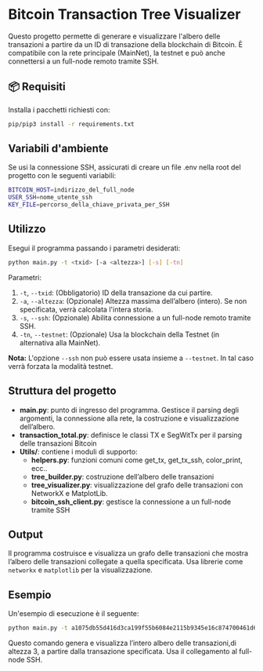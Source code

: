 # Bitcoin Transaction Tree Visualizer

Questo progetto permette di generare e visualizzare l'albero delle transazioni a partire da un ID di transazione della blockchain di Bitcoin. È compatibile con la rete principale (MainNet), la testnet e può anche connettersi a un full-node remoto tramite SSH.


## 📦 Requisiti

Installa i pacchetti richiesti con:

```bash
pip/pip3 install -r requirements.txt
```

## Variabili d'ambiente
Se usi la connessione SSH, assicurati di creare un file .env nella root del progetto con le seguenti variabili:

```bash
BITCOIN_HOST=indirizzo_del_full_node
USER_SSH=nome_utente_ssh
KEY_FILE=percorso_della_chiave_privata_per_SSH
```

## Utilizzo

Esegui il programma passando i parametri desiderati:

```bash
python main.py -t <txid> [-a <altezza>] [-s] [-tn]
```

Parametri:
1. `-t`, `--txid`: (Obbligatorio) ID della transazione da cui partire.
2. `-a`, `--altezza`: (Opzionale) Altezza massima dell’albero (intero). Se non specificata, verrà calcolata l'intera storia.
3. `-s`, `--ssh`: (Opzionale) Abilita connessione a un full-node remoto tramite SSH.
4. `-tn`, `--testnet`: (Opzionale) Usa la blockchain della Testnet (in alternativa alla MainNet).

**Nota:**
L'opzione `--ssh` non può essere usata insieme a ``--testnet``. In tal caso verrà forzata la modalità testnet.

## Struttura del progetto

- **main.py**: punto di ingresso del programma. Gestisce il parsing degli argomenti, la connessione alla rete, la costruzione e visualizzazione dell’albero.
- **transaction_total.py**: definisce le classi TX e SegWitTx per il parsing delle transazioni Bitcoin
- **Utils/**: contiene i moduli di supporto:
    - **helpers.py**: funzioni comuni come get_tx, get_tx_ssh, color_print, ecc..  
    - **tree_builder.py**: costruzione dell’albero delle transazioni 
    - **tree_visualizer.py**: visualizzazione del grafo delle transazioni con NetworkX e MatplotLib.   
    - **bitcoin_ssh_client.py**: gestisce la connessione a un full-node tramite SSH

## Output

Il programma costruisce e visualizza un grafo delle transazioni che mostra l’albero delle transazioni collegate a quella specificata. Usa librerie come `networkx` e `matplotlib` per la visualizzazione.

## Esempio

Un'esempio di esecuzione è il seguente: 
```bash
python main.py -t a1075db55d416d3ca199f55b6084e2115b9345e16c874700461d613b3f5f5aaf -a 3 --ssh
```

Questo comando genera e visualizza l’intero albero delle transazioni,di altezza 3, a partire dalla transazione specificata. Usa il collegamento al full-node SSH.